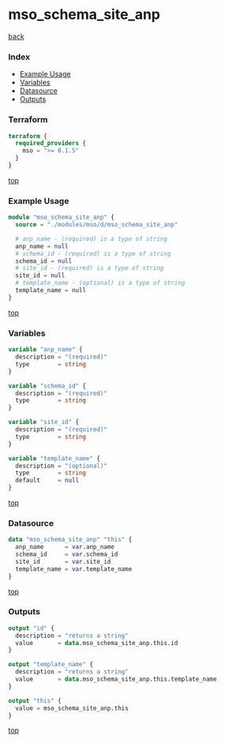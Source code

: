 # mso_schema_site_anp

[back](../mso.md)

### Index

- [Example Usage](#example-usage)
- [Variables](#variables)
- [Datasource](#datasource)
- [Outputs](#outputs)

### Terraform

```terraform
terraform {
  required_providers {
    mso = ">= 0.1.5"
  }
}
```

[top](#index)

### Example Usage

```terraform
module "mso_schema_site_anp" {
  source = "./modules/mso/d/mso_schema_site_anp"

  # anp_name - (required) is a type of string
  anp_name = null
  # schema_id - (required) is a type of string
  schema_id = null
  # site_id - (required) is a type of string
  site_id = null
  # template_name - (optional) is a type of string
  template_name = null
}
```

[top](#index)

### Variables

```terraform
variable "anp_name" {
  description = "(required)"
  type        = string
}

variable "schema_id" {
  description = "(required)"
  type        = string
}

variable "site_id" {
  description = "(required)"
  type        = string
}

variable "template_name" {
  description = "(optional)"
  type        = string
  default     = null
}
```

[top](#index)

### Datasource

```terraform
data "mso_schema_site_anp" "this" {
  anp_name      = var.anp_name
  schema_id     = var.schema_id
  site_id       = var.site_id
  template_name = var.template_name
}
```

[top](#index)

### Outputs

```terraform
output "id" {
  description = "returns a string"
  value       = data.mso_schema_site_anp.this.id
}

output "template_name" {
  description = "returns a string"
  value       = data.mso_schema_site_anp.this.template_name
}

output "this" {
  value = mso_schema_site_anp.this
}
```

[top](#index)